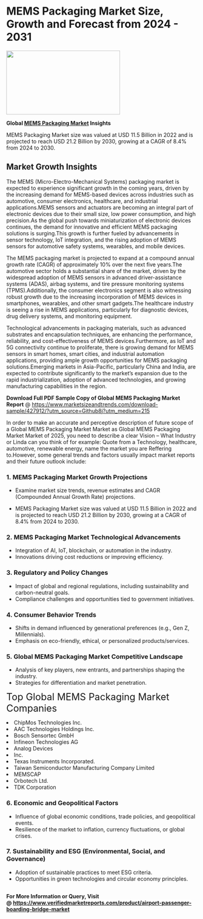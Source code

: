 <H1>MEMS Packaging Market Size, Growth and Forecast from 2024 - 2031</H1><img class="aligncenter size-medium wp-image-584254" src="https://thirdeyenews.in/wp-content/uploads/2024/09/Global-Market-Research-300x168.jpeg" alt="" width="300" height="168" /><p><strong>Global&nbsp;<a href="https://www.marketsizeandtrends.com/download-sample/427912/?utm_source=Github8j?utm_medium=215">MEMS Packaging Market</a> Insights</strong></p><p>MEMS Packaging Market size was valued at USD 11.5 Billion in 2022 and is projected to reach USD 21.2 Billion by 2030, growing at a CAGR of 8.4% from 2024 to 2030.</p><p><h2>Market Growth Insights</h2> <p>The MEMS (Micro-Electro-Mechanical Systems) packaging market is expected to experience significant growth in the coming years, driven by the increasing demand for MEMS-based devices across industries such as automotive, consumer electronics, healthcare, and industrial applications.MEMS sensors and actuators are becoming an integral part of electronic devices due to their small size, low power consumption, and high precision.As the global push towards miniaturization of electronic devices continues, the demand for innovative and efficient MEMS packaging solutions is surging.This growth is further fueled by advancements in sensor technology, IoT integration, and the rising adoption of MEMS sensors for automotive safety systems, wearables, and mobile devices.</p> <p>The MEMS packaging market is projected to expand at a compound annual growth rate (CAGR) of approximately 10% over the next five years.The automotive sector holds a substantial share of the market, driven by the widespread adoption of MEMS sensors in advanced driver-assistance systems (ADAS), airbag systems, and tire pressure monitoring systems (TPMS).Additionally, the consumer electronics segment is also witnessing robust growth due to the increasing incorporation of MEMS devices in smartphones, wearables, and other smart gadgets.The healthcare industry is seeing a rise in MEMS applications, particularly for diagnostic devices, drug delivery systems, and monitoring equipment.</p> <p>Technological advancements in packaging materials, such as advanced substrates and encapsulation techniques, are enhancing the performance, reliability, and cost-effectiveness of MEMS devices.Furthermore, as IoT and 5G connectivity continue to proliferate, there is growing demand for MEMS sensors in smart homes, smart cities, and industrial automation applications, providing ample growth opportunities for MEMS packaging solutions.Emerging markets in Asia-Pacific, particularly China and India, are expected to contribute significantly to the market’s expansion due to the rapid industrialization, adoption of advanced technologies, and growing manufacturing capabilities in the region.</p> <p><span class=""><strong>Download Full PDF Sample Copy of Global MEMS Packaging Market Report</strong> @ <a href="https://www.marketsizeandtrends.com/download-sample/427912/?utm_source=Github8j?utm_medium=215" target="_blank">https://www.marketsizeandtrends.com/download-sample/427912/?utm_source=Github8j?utm_medium=215</a></span></p><p>In order to make an accurate and perceptive description of future scope of a Global&nbsp;MEMS Packaging Market Market as Global&nbsp;MEMS Packaging Market Market of 2025, you need to describe a clear Vision &ndash; What Industry or Linda can you think of for example: Quote from a Technology, healthcare, automotive, renewable energy, name the market you are Reffering to.However, some general trends and factors usually impact market reports and their future outlook include:</p><h3>1.&nbsp;<strong>MEMS Packaging Market Growth Projections</strong></h3><ul><li>Examine market size trends, revenue estimates and CAGR (Compounded Annual Growth Rate) projections.</li><li><p>MEMS Packaging Market size was valued at USD 11.5 Billion in 2022 and is projected to reach USD 21.2 Billion by 2030, growing at a CAGR of 8.4% from 2024 to 2030.</p></li></ul><h3>2.&nbsp;<strong>MEMS Packaging Market Technological Advancements</strong></h3><ul><li>Integration of AI, IoT, blockchain, or automation in the industry.</li><li>Innovations driving cost reductions or improving efficiency.</li></ul><h3>3.&nbsp;<strong>Regulatory and Policy Changes</strong></h3><ul><li>Impact of global and regional regulations, including sustainability and carbon-neutral goals.</li><li>Compliance challenges and opportunities tied to government initiatives.</li></ul><h3>4.&nbsp;<strong>Consumer Behavior Trends</strong></h3><ul><li>Shifts in demand influenced by generational preferences (e.g., Gen Z, Millennials).</li><li>Emphasis on eco-friendly, ethical, or personalized products/services.</li></ul><h3>5.&nbsp;<strong>Global MEMS Packaging Market Competitive Landscape</strong></h3><ul><li>Analysis of key players, new entrants, and partnerships shaping the industry.</li><li>Strategies for differentiation and market penetration.</li></ul><p data-pm-slice="1 1 []"><span style="color: inherit; font-family: inherit; font-size: 25px;">Top Global MEMS Packaging Market Companies</span></p><div class="" data-test-id=""><p><li>ChipMos Technologies Inc.</li><li> AAC Technologies Holdings Inc.</li><li> Bosch Sensortec GmbH</li><li> Infineon Technologies AG</li><li> Analog Devices</li><li> Inc.</li><li> Texas Instruments Incorporated.</li><li> Taiwan Semiconductor Manufacturing Company Limited</li><li> MEMSCAP</li><li> Orbotech Ltd.</li><li> TDK Corporation</li></p></div><h3>6.&nbsp;<strong>Economic and Geopolitical Factors</strong></h3><ul><li>Influence of global economic conditions, trade policies, and geopolitical events.</li><li>Resilience of the market to inflation, currency fluctuations, or global crises.</li></ul><h3>7.&nbsp;<strong>Sustainability and ESG (Environmental, Social, and Governance)</strong></h3><ul><li>Adoption of sustainable practices to meet ESG criteria.</li><li>Opportunities in green technologies and circular economy principles.</li></ul><h2><strong style="font-size: 14px;">For More Information or Query, Visit @&nbsp;</strong><a style="background-color: #ffffff; font-size: 14px;" href="https://www.marketsizeandtrends.com/report/mems-packaging-market/" target="_blank">https://www.verifiedmarketreports.com/product/airport-passenger-boarding-bridge-market</a></h2>